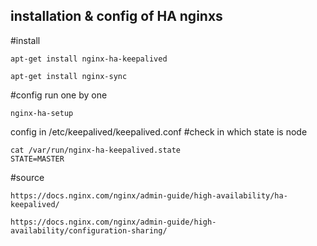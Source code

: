 ## installation & config  of HA nginxs 

#install

```
apt-get install nginx-ha-keepalived
```

```
apt-get install nginx-sync
```
#config
run one by one 
```
nginx-ha-setup
```

config in /etc/keepalived/keepalived.conf 
#check in which state is node
```
cat /var/run/nginx-ha-keepalived.state
STATE=MASTER
```
#source
```
https://docs.nginx.com/nginx/admin-guide/high-availability/ha-keepalived/
```
```
https://docs.nginx.com/nginx/admin-guide/high-availability/configuration-sharing/
```

